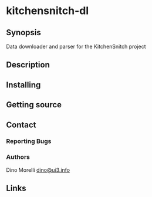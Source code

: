 # kitchensnitch-dl


## Synopsis

Data downloader and parser for the KitchenSnitch project


## Description


## Installing


## Getting source


## Contact

### Reporting Bugs

### Authors

Dino Morelli <dino@ui3.info>


## Links
